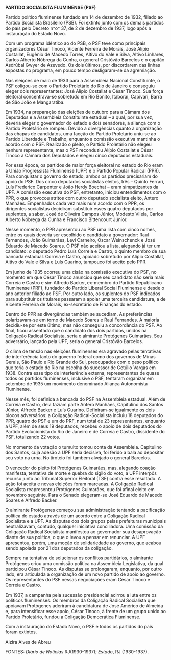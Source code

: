 **PARTIDO SOCIALISTA FLUMINENSE (PSF)**

Partido político fluminense fundado em 14 de dezembro de 1932, filiado
ao Partido Socialista Brasileiro (PSB). Foi extinto junto com os demais
partidos do país pelo Decreto n^o^ 37, de 2 de dezembro de 1937, logo
após a instauração do Estado Novo.

Com um programa idêntico ao do PSB, o PSF teve como principais
organizadores César Tinoco, Vicente Ferreira de Morais, José Alípio
Costallat, Eugênio de Macedo Torres, Altivo do Vale e Silva, Altivo
Linhares, Carlos Alberto Nóbrega da Cunha, o general Cristóvão Barcelos
e o capitão Asdrúbal Gwyer de Azevedo. Os dois últimos, por discordarem
das linhas expostas no programa, em pouco tempo desligaram-se da
agremiação.

Nas eleições de maio de 1933 para a Assembleia Nacional Constituinte, o
PSF coligou-se com o Partido Proletário do Rio de Janeiro e conseguiu
eleger dois representantes: José Alípio Costallat e César Tinoco. Sua
força eleitoral concentrava-se sobretudo em Rio Bonito, Itaboraí,
Capivari, Barra de São João e Mangaratiba.

Em 1934, na preparação das eleições de outubro para a Câmara dos
Deputados e a Assembleia Constituinte estadual – a qual, por sua vez,
deveria eleger o governador do estado e dois senadores, a aliança com o
Partido Proletário se rompeu. Devido a divergências quanto à organização
das chapas de candidatos, uma facção do Partido Proletário uniu-se ao
Partido Liberdade e Trabalho, enquanto a comissão executiva mantinha o
acordo com o PSF. Realizado o pleito, o Partido Proletário não elegeu
nenhum representante, mas o PSF reconduziu Alípio Costallat e César
Tinoco à Câmara dos Deputados e elegeu cinco deputados estaduais.

Por essa época, os partidos de maior força eleitoral no estado do Rio
eram a União Progressista Fluminense (UPF) e o Partido Popular Radical
(PPR). Para conquistar o governo do estado, ambos os partidos
precisariam do apoio do PSF. Dos cinco deputados socialistas eleitos,
três – Quinto Ferrari, Luís Frederico Carpenter e João Herdy Boechat –
eram simpatizantes da UPF. A comissão executiva do PSF, entretanto,
iniciou entendimentos com o PPR, o que provocou atritos com outro
deputado socialista eleito, Antero Manhães. Empenhados cada vez mais num
acordo com o PPR, os dirigentes socialistas decidiram substituir esses
quatro deputados por suplentes, a saber, José de Oliveira Campos Júnior,
Modesto Vilela, Carlos Alberto Nóbrega da Cunha e Francisco Bittencourt
Júnior.

Nesse momento, o PPR apresentou ao PSF uma lista com cinco nomes, entre
os quais deveria ser escolhido o candidato a governador: Raul Fernandes,
João Guimarães, Levi Carneiro, Oscar Weinschenck e José Eduardo de
Macedo Soares. O PSF não aceitou a lista, alegando já ter um candidato:
o deputado Pedro Luís Correia e Castro, o quinto membro de sua bancada
estadual. Correia e Castro, apoiado sobretudo por Alípio Costallat,
Altivo do Vale e Silva e Luís Guarino, tampouco foi aceito pelo PPR.

Em junho de 1935 ocorreu uma cisão na comissão executiva do PSF, no
momento em que César Tinoco anunciou que seu candidato não seria mais
Correia e Castro e sim Alfredo Backer, ex-membro do Partido Republicano
Fluminense (PRF), fundador do Partido Liberal Social Fluminense e desde
o ano anterior filiado ao PSF. Por outro lado, os suplentes do PSF
indicados para substituir os titulares passaram a apoiar uma terceira
candidatura, a de Vicente Ferreira de Morais, ex-secretário de Finanças
do estado.

Dentro do PPR as divergências também se sucediam. As preferências
polarizavam-se em torno de Macedo Soares e Raul Fernandes. A maioria
decidiu-se por este último, mas não conseguiu a concordância do PSF. Ao
final, ficou assentado que o candidato dos dois partidos, unidos na
Coligação Radical Socialista, seria o almirante Protógenes Guimarães.
Seu adversário, lançado pela UPF, seria o general Cristóvão Barcelos.

O clima de tensão nas eleições fluminenses era agravado pelas tentativas
de interferência tanto do governo federal como dos governos de Minas
Gerais, São Paulo e Rio Grande do Sul, preocupados com o peso político
que teria o estado do Rio na escolha do sucessor de Getúlio Vargas em
1938. Contra esse tipo de interferência externa, representantes de quase
todos os partidos fluminenses, inclusive o PSF, tentaram organizar em
setembro de 1935 um movimento denominado Aliança Autonomista Fluminense.

Nesse mês, foi definida a bancada do PSF na Assembleia estadual. Além de
Correia e Castro, dela faziam parte Antero Manhães, Capitulino dos
Santos Júnior, Alfredo Backer e Luís Guarino. Definiram-se igualmente os
dois blocos adversários: a Coligação Radical-Socialista incluiu 18
deputados do PPR, quatro do PSF e um do PRF, num total de 23
representantes, enquanto a UPF, além de seus 19 deputados, recebeu o
apoio de dois deputados do Partido Evolucionista do Rio de Janeiro e de
Correia e Castro, dissidente do PSF, totalizando 22 votos.

No momento da votação o tumulto tomou conta da Assembleia. Capitulino
dos Santos, cuja adesão à UPF seria decisiva, foi ferido a bala ao
depositar seu voto na urna. No tiroteio foi também alvejado o general
Barcelos.

O vencedor do pleito foi Protógenes Guimarães, mas, alegando coação
manifesta, tentativa de morte e quebra do sigilo do voto, a UPF interpôs
recurso junto ao Tribunal Superior Eleitoral (TSE) contra esse
resultado. A ação foi aceita e novas eleições foram marcadas. A
Coligação Radical Socialista reapresentou Protógenes Guimarães, que foi
afinal eleito em novembro seguinte. Para o Senado elegeram-se José
Eduardo de Macedo Soares e Alfredo Backer.

O almirante Protógenes começou sua administração tentando a pacificação
política do estado através de um acordo entre a Coligação Radical
Socialista e a UPF. As disputas dos dois grupos pelas prefeituras
municipais neutralizavam, contudo, qualquer iniciativa conciliadora. Uma
comissão da Coligação Radical Socialista manifestou ao governador sua
desaprovação diante de sua política, o que o levou a pensar em
renunciar. A UPF apresentou, porém, uma moção de solidariedade ao
governo, que acabou sendo apoiada por 21 dos deputados da coligação.

Sempre na tentativa de solucionar os conflitos partidários, o almirante
Protógenes criou uma comissão política na Assembleia Legislativa, da
qual participou César Tinoco. As disputas se prolongaram, enquanto, por
outro lado, era articulada a organização de um novo partido de apoio ao
governo. Os representantes do PSF nessas negociações eram César Tinoco e
Correia e Castro.

Em 1937, a campanha pela sucessão presidencial acirrou a luta entre os
políticos fluminenses. Os membros da Coligação Radical Socialista que
apoiavam Protógenes aderiram à candidatura de José Américo de Almeida e,
para intensificar esse apoio, César Tinoco, à frente de um grupo unido
ao Partido Proletário, fundou a Coligação Democrática Fluminense.

Com a instauração do Estado Novo, o PSF e todos os partidos do país
foram extintos.

Alzira Alves de Abreu

FONTES: *Diário de Notícias* RJ(1930-1937); *Estado*, RJ (1930-1937).
